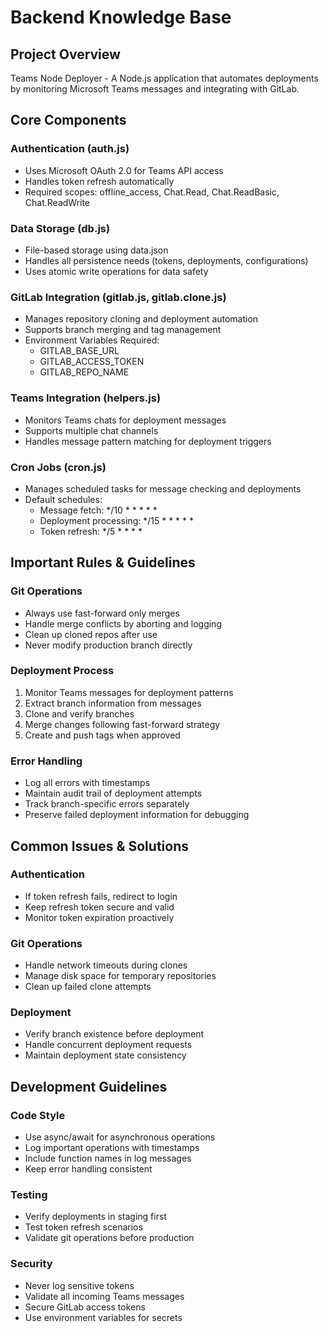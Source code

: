 # Backend Knowledge Base

## Project Overview
Teams Node Deployer - A Node.js application that automates deployments by monitoring Microsoft Teams messages and integrating with GitLab.

## Core Components

### Authentication (auth.js)
- Uses Microsoft OAuth 2.0 for Teams API access
- Handles token refresh automatically
- Required scopes: offline_access, Chat.Read, Chat.ReadBasic, Chat.ReadWrite

### Data Storage (db.js)
- File-based storage using data.json
- Handles all persistence needs (tokens, deployments, configurations)
- Uses atomic write operations for data safety

### GitLab Integration (gitlab.js, gitlab.clone.js)
- Manages repository cloning and deployment automation
- Supports branch merging and tag management
- Environment Variables Required:
  - GITLAB_BASE_URL
  - GITLAB_ACCESS_TOKEN
  - GITLAB_REPO_NAME

### Teams Integration (helpers.js)
- Monitors Teams chats for deployment messages
- Supports multiple chat channels
- Handles message pattern matching for deployment triggers

### Cron Jobs (cron.js)
- Manages scheduled tasks for message checking and deployments
- Default schedules:
  - Message fetch: */10 * * * * *
  - Deployment processing: */15 * * * * *
  - Token refresh: */5 * * * *

## Important Rules & Guidelines

### Git Operations
- Always use fast-forward only merges
- Handle merge conflicts by aborting and logging
- Clean up cloned repos after use
- Never modify production branch directly

### Deployment Process
1. Monitor Teams messages for deployment patterns
2. Extract branch information from messages
3. Clone and verify branches
4. Merge changes following fast-forward strategy
5. Create and push tags when approved

### Error Handling
- Log all errors with timestamps
- Maintain audit trail of deployment attempts
- Track branch-specific errors separately
- Preserve failed deployment information for debugging

## Common Issues & Solutions

### Authentication
- If token refresh fails, redirect to login
- Keep refresh token secure and valid
- Monitor token expiration proactively

### Git Operations
- Handle network timeouts during clones
- Manage disk space for temporary repositories
- Clean up failed clone attempts

### Deployment
- Verify branch existence before deployment
- Handle concurrent deployment requests
- Maintain deployment state consistency

## Development Guidelines

### Code Style
- Use async/await for asynchronous operations
- Log important operations with timestamps
- Include function names in log messages
- Keep error handling consistent

### Testing
- Verify deployments in staging first
- Test token refresh scenarios
- Validate git operations before production

### Security
- Never log sensitive tokens
- Validate all incoming Teams messages
- Secure GitLab access tokens
- Use environment variables for secrets